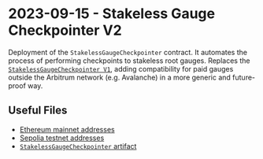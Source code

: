 # 2023-09-15 - Stakeless Gauge Checkpointer V2

Deployment of the `StakelessGaugeCheckpointer` contract. It automates the process of performing checkpoints to stakeless root gauges.
Replaces the [`StakelessGaugeCheckpointer V1`](../../deprecated/20230731-stakeless-gauge-checkpointer/), adding compatibility for paid gauges outside the Arbitrum network (e.g. Avalanche) in a more generic and future-proof way.

## Useful Files

- [Ethereum mainnet addresses](./output/mainnet.json)
- [Sepolia testnet addresses](./output/sepolia.json)
- [`StakelessGaugeCheckpointer` artifact](./artifact/StakelessGaugeCheckpointer.json)

